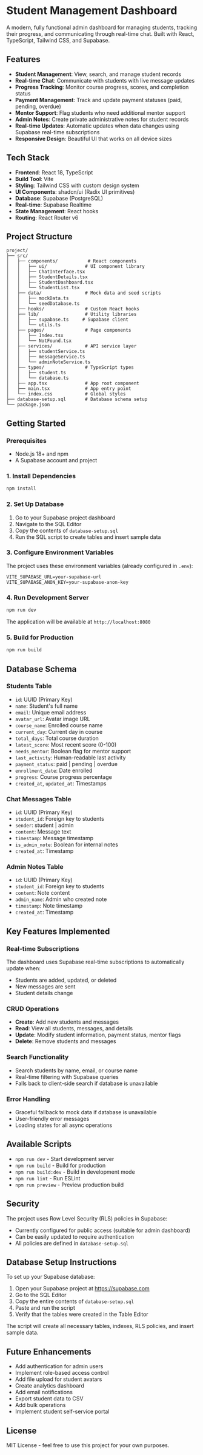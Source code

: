 # Student Management Dashboard

A modern, fully functional admin dashboard for managing students, tracking their progress, and communicating through real-time chat. Built with React, TypeScript, Tailwind CSS, and Supabase.

## Features

- **Student Management**: View, search, and manage student records
- **Real-time Chat**: Communicate with students with live message updates
- **Progress Tracking**: Monitor course progress, scores, and completion status
- **Payment Management**: Track and update payment statuses (paid, pending, overdue)
- **Mentor Support**: Flag students who need additional mentor support
- **Admin Notes**: Create private administrative notes for student records
- **Real-time Updates**: Automatic updates when data changes using Supabase real-time subscriptions
- **Responsive Design**: Beautiful UI that works on all device sizes

## Tech Stack

- **Frontend**: React 18, TypeScript
- **Build Tool**: Vite
- **Styling**: Tailwind CSS with custom design system
- **UI Components**: shadcn/ui (Radix UI primitives)
- **Database**: Supabase (PostgreSQL)
- **Real-time**: Supabase Realtime
- **State Management**: React hooks
- **Routing**: React Router v6

## Project Structure

```
project/
├── src/
│   ├── components/           # React components
│   │   ├── ui/              # UI component library
│   │   ├── ChatInterface.tsx
│   │   ├── StudentDetails.tsx
│   │   ├── StudentDashboard.tsx
│   │   └── StudentList.tsx
│   ├── data/                # Mock data and seed scripts
│   │   ├── mockData.ts
│   │   └── seedDatabase.ts
│   ├── hooks/               # Custom React hooks
│   ├── lib/                 # Utility libraries
│   │   ├── supabase.ts     # Supabase client
│   │   └── utils.ts
│   ├── pages/               # Page components
│   │   ├── Index.tsx
│   │   └── NotFound.tsx
│   ├── services/            # API service layer
│   │   ├── studentService.ts
│   │   ├── messageService.ts
│   │   └── adminNoteService.ts
│   ├── types/               # TypeScript types
│   │   ├── student.ts
│   │   └── database.ts
│   ├── app.tsx              # App root component
│   ├── main.tsx             # App entry point
│   └── index.css            # Global styles
├── database-setup.sql       # Database schema setup
└── package.json
```

## Getting Started

### Prerequisites

- Node.js 18+ and npm
- A Supabase account and project

### 1. Install Dependencies

```bash
npm install
```

### 2. Set Up Database

1. Go to your Supabase project dashboard
2. Navigate to the SQL Editor
3. Copy the contents of `database-setup.sql`
4. Run the SQL script to create tables and insert sample data

### 3. Configure Environment Variables

The project uses these environment variables (already configured in `.env`):

```env
VITE_SUPABASE_URL=your-supabase-url
VITE_SUPABASE_ANON_KEY=your-supabase-anon-key
```

### 4. Run Development Server

```bash
npm run dev
```

The application will be available at `http://localhost:8080`

### 5. Build for Production

```bash
npm run build
```

## Database Schema

### Students Table
- `id`: UUID (Primary Key)
- `name`: Student's full name
- `email`: Unique email address
- `avatar_url`: Avatar image URL
- `course_name`: Enrolled course name
- `current_day`: Current day in course
- `total_days`: Total course duration
- `latest_score`: Most recent score (0-100)
- `needs_mentor`: Boolean flag for mentor support
- `last_activity`: Human-readable last activity
- `payment_status`: paid | pending | overdue
- `enrollment_date`: Date enrolled
- `progress`: Course progress percentage
- `created_at`, `updated_at`: Timestamps

### Chat Messages Table
- `id`: UUID (Primary Key)
- `student_id`: Foreign key to students
- `sender`: student | admin
- `content`: Message text
- `timestamp`: Message timestamp
- `is_admin_note`: Boolean for internal notes
- `created_at`: Timestamp

### Admin Notes Table
- `id`: UUID (Primary Key)
- `student_id`: Foreign key to students
- `content`: Note content
- `admin_name`: Admin who created note
- `timestamp`: Note timestamp
- `created_at`: Timestamp

## Key Features Implemented

### Real-time Subscriptions
The dashboard uses Supabase real-time subscriptions to automatically update when:
- Students are added, updated, or deleted
- New messages are sent
- Student details change

### CRUD Operations
- **Create**: Add new students and messages
- **Read**: View all students, messages, and details
- **Update**: Modify student information, payment status, mentor flags
- **Delete**: Remove students and messages

### Search Functionality
- Search students by name, email, or course name
- Real-time filtering with Supabase queries
- Falls back to client-side search if database is unavailable

### Error Handling
- Graceful fallback to mock data if database is unavailable
- User-friendly error messages
- Loading states for all async operations

## Available Scripts

- `npm run dev` - Start development server
- `npm run build` - Build for production
- `npm run build:dev` - Build in development mode
- `npm run lint` - Run ESLint
- `npm run preview` - Preview production build

## Security

The project uses Row Level Security (RLS) policies in Supabase:
- Currently configured for public access (suitable for admin dashboard)
- Can be easily updated to require authentication
- All policies are defined in `database-setup.sql`

## Database Setup Instructions

To set up your Supabase database:

1. Open your Supabase project at https://supabase.com
2. Go to the SQL Editor
3. Copy the entire contents of `database-setup.sql`
4. Paste and run the script
5. Verify that the tables were created in the Table Editor

The script will create all necessary tables, indexes, RLS policies, and insert sample data.

## Future Enhancements

- Add authentication for admin users
- Implement role-based access control
- Add file upload for student avatars
- Create analytics dashboard
- Add email notifications
- Export student data to CSV
- Add bulk operations
- Implement student self-service portal

## License

MIT License - feel free to use this project for your own purposes.
